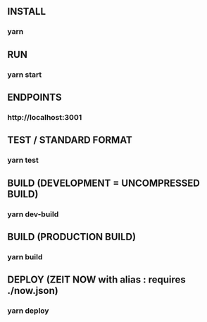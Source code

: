 ## INSTALL 
### yarn

## RUN 
### yarn start

## ENDPOINTS 
### http://localhost:3001

## TEST / STANDARD FORMAT
### yarn test

## BUILD (DEVELOPMENT = UNCOMPRESSED BUILD) 
### yarn dev-build 

## BUILD (PRODUCTION BUILD)
### yarn build 

## DEPLOY (ZEIT NOW with alias : requires ./now.json)
### yarn deploy